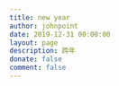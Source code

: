 ```yaml
---
title: new year
author: johnpoint
date: 2019-12-31 00:00:00
layout: page
description: 跨年
donate: false
comment: false
---
```


<center>
            <h1 id="nowDiv"></h1>
        </center>
<script>
var newyear=new Date("2020/01/01 00:00:00");
function show() {
        var date =newyear - new Date();
        var now = "";
        var t=parseInt(date/1000);
        var hour = parseInt(parseInt((c-new Date)/1000)/3600);
        date=date-hour*3600;
        if (hour < 10) { hour = "0" + hour };
        now = now + hour + ":";
        var min = parseInt(parseInt((c-new Date)/1000)/60);
        date=date-min*60;
        if (min < 10) { min = "0" + min };
        now = now + min + ":";
        var sec = date;
        if (sec < 10) { sec = "0" + sec };
        now = now + sec;
        document.getElementById("nowDiv").innerHTML = now;
        setTimeout("show()", 1000);
    }
    show();
</script>